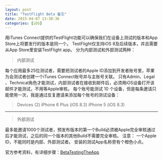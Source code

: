 ```yaml
---
layout: post
title: "TestFlight Beta 备忘"
date: 2015-04-07 13:30:36
categories: [iOS]
---
```



﻿用iTunes Connect提供的TestFlight功能可以确保我们在设备上测试的版本和App Store上将要发行的版本是同一个。
TestFlight仅支持iOS 8及后续版本，并且需要从App Store里安装TestFlight app。
分为内部测试和外部测试两种：
> 内部测试

每个应用最多25位测试者，需要把测试者的Apple ID添加到开发者账号里，苹果为会测试者创建一个iTunes Connect账号并与主账号关联。
只有Admin、Legal 、Technical角色才能测试，内部测试者在接收到邮件后，必须用iOS设备打开该邮件才能测试，不用等Apple审核。
每个账号能测试 10 个设备，但是每条邀请只能使用一次，我是通过反复邀请来添加每个账号的测试设备：
> Devices (2)
> iPhone 6 Plus (iOS 8.3)
> iPhone 5 (iOS 8.3)

---

> 外部测试

最多能邀请1000个测试者，预发布版本的第一个Build必须被Apple完全审核通过后才能测试，之后的同一个版本的其他Build不需要完全审核。
注意：
一个Apple ID，不能同时是内部、外部测试者。
安装的测试App名称旁有个橙色小点。

官方参考资料，有详细步骤：<a target="_blank" href="https://developer.apple.com/library/ios/documentation/LanguagesUtilities/Conceptual/iTunesConnect_Guide/Chapters/BetaTestingTheApp.html">BetaTestingTheApp</a>
